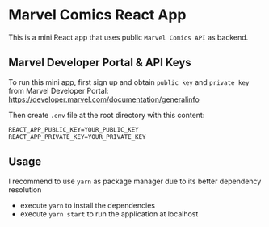 # Marvel Comics React App

This is a mini React app that uses public `Marvel Comics API` as backend.

## Marvel Developer Portal & API Keys

To run this mini app, first sign up and obtain `public key` and `private key` from Marvel Developer Portal:
https://developer.marvel.com/documentation/generalinfo

Then create `.env` file at the root directory with this content:

```
REACT_APP_PUBLIC_KEY=YOUR_PUBLIC_KEY
REACT_APP_PRIVATE_KEY=YOUR_PRIVATE_KEY
```

## Usage

I recommend to use `yarn` as package manager due to its better dependency resolution

- execute `yarn` to install the dependencies
- execute `yarn start` to run the application at localhost
